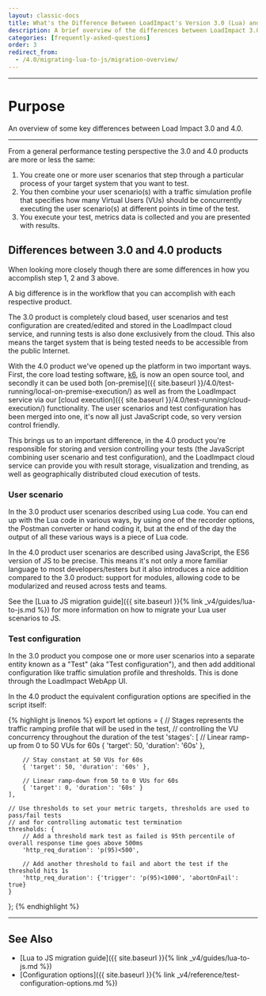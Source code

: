 ```yaml
---
layout: classic-docs
title: What's the Difference Between LoadImpact's Version 3.0 (Lua) and 4.0(JavaScript)
description: A brief overview of the differences between LoadImpact 3.0 (Lua) and LoadImpact 4.0 (JS/k6) products
categories: [frequently-asked-questions]
order: 3
redirect_from:
  - /4.0/migrating-lua-to-js/migration-overview/
---
```


***

<h1>Purpose</h1>

An overview of some key differences between Load Impact 3.0 and 4.0.

***

From a general performance testing perspective the 3.0 and 4.0 products are more or less the same:

1. You create one or more user scenarios that step through a particular process of your target system that you want to test.
2. You then combine your user scenario(s) with a traffic simulation profile that specifies how many Virtual Users (VUs) should be concurrently executing the user scenario(s) at different points in time of the test.
3. You execute your test, metrics data is collected and you are presented with results.

## Differences between 3.0 and 4.0 products
When looking more closely though there are some differences in how you accomplish step 1, 2 and 3 above.

A big difference is in the workflow that you can accomplish with each respective product.

The 3.0 product is completely cloud based, user scenarios and test configuration are created/edited and stored in the LoadImpact cloud service, and running tests is also done exclusively from the cloud. This also means the target system that is being tested needs to be accessible from the public Internet.

With the 4.0 product we've opened up the platform in two important ways. First, the core load testing software, [k6](https://github.com/loadimpact/k6), is now an open source tool, and secondly it can be used both [on-premise]({{ site.baseurl }}/4.0/test-running/local-on-premise-execution/) as well as from the LoadImpact service via our [cloud execution]({{ site.baseurl }}/4.0/test-running/cloud-execution/) functionality. The user scenarios and test configuration has been merged into one, it's now all just JavaScript code, so very version control friendly.

This brings us to an important difference, in the 4.0 product you're responsible for storing and version controlling your tests (the JavaScript combining user scenario and test configuration), and the LoadImpact cloud service can provide you with result storage, visualization and trending, as well as geographically distributed cloud execution of tests.

### User scenario
In the 3.0 product user scenarios described using Lua code. You can end up with the Lua code in various ways, by using one of the recorder options, the Postman converter or hand coding it, but at the end of the day the output of all these various ways is a piece of Lua code.

In the 4.0 product user scenarios are described using JavaScript, the ES6 version of JS to be precise. This means it's not only a more familiar language to most developers/testers but it also introduces a nice addition compared to the 3.0 product: support for modules, allowing code to be modularized and reused across tests and teams.

See the [Lua to JS migration guide]({{ site.baseurl }}{% link _v4/guides/lua-to-js.md %}) for more information on how to migrate your Lua user scenarios to JS.

### Test configuration
In the 3.0 product you compose one or more user scenarios into a separate entity known as a "Test" (aka "Test configuration"), and then add additional configuration like traffic simulation profile and thresholds. This is done through the LoadImpact WebApp UI.

In the 4.0 product the equivalent configuration options are specified in the script itself:

{% highlight js linenos %}
export let options = {
    // Stages represents the traffic ramping profile that will be used in the test,
    // controlling the VU concurrency throughout the duration of the test
    'stages': [
        // Linear ramp-up from 0 to 50 VUs for 60s
        { 'target': 50, 'duration': '60s' },

        // Stay constant at 50 VUs for 60s
        { 'target': 50, 'duration': '60s' },

        // Linear ramp-down from 50 to 0 VUs for 60s
        { 'target': 0, 'duration': '60s' }
    ],

    // Use thresholds to set your metric targets, thresholds are used to pass/fail tests
    // and for controlling automatic test termination
    thresholds: {
        // Add a threshold mark test as failed is 95th percentile of overall response time goes above 500ms
        'http_req_duration': 'p(95)<500',

        // Add another threshold to fail and abort the test if the threshold hits 1s
        'http_req_duration': {'trigger': 'p(95)<1000', 'abortOnFail': true}
    }
};
{% endhighlight %}

***

## See Also
- [Lua to JS migration guide]({{ site.baseurl }}{% link _v4/guides/lua-to-js.md %})
- [Configuration options]({{ site.baseurl }}{% link _v4/reference/test-configuration-options.md %})
<!--stackedit_data:
eyJoaXN0b3J5IjpbLTE5NDU3OTE4MV19
-->
